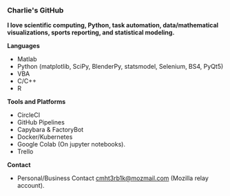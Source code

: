 ### Charlie's GitHub 
**I love scientific computing, Python, task automation, data/mathematical visualizations, sports reporting, and statistical modeling.** 

**Languages** 
- Matlab
- Python (matplotlib, SciPy, BlenderPy, statsmodel, Selenium, BS4, PyQt5)
- VBA
- C/C++
- R

**Tools and Platforms**
- CircleCI
- GitHub Pipelines
- Capybara & FactoryBot
- Docker/Kubernetes 
- Google Colab (On jupyter notebooks). 
- Trello

**Contact** 
- Personal/Business Contact cmht3rb1k@mozmail.com (Mozilla relay account).
<!---
penvarict/penvarict is a ✨ special ✨ repository because its `README.md` (this file) appears on your GitHub profile.
You can click the Preview link to take a look at your changes.
--->
